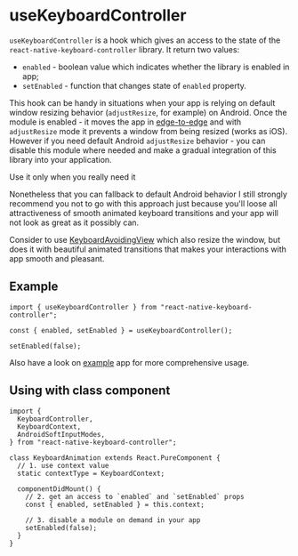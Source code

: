 # useKeyboardController

`useKeyboardController` is a hook which gives an access to the state of the `react-native-keyboard-controller` library. It return two values:

* `enabled` - boolean value which indicates whether the library is enabled in app;
* `setEnabled` - function that changes state of `enabled` property.

This hook can be handy in situations when your app is relying on default window resizing behavior (`adjustResize`, for example) on Android. Once the module is enabled - it moves the app in [edge-to-edge](https://developer.android.com/training/gestures/edge-to-edge) and with `adjustResize` mode it prevents a window from being resized (works as iOS). However if you need default Android `adjustResize` behavior - you can disable this module where needed and make a gradual integration of this library into your application.

Use it only when you really need it

Nonetheless that you can fallback to default Android behavior I still strongly recommend you not to go with this approach just because you'll loose all attractiveness of smooth animated keyboard transitions and your app will not look as great as it possibly can.

Consider to use [KeyboardAvoidingView](/react-native-keyboard-controller/docs/api/components/keyboard-avoiding-view.md) which also resize the window, but does it with beautiful animated transitions that makes your interactions with app smooth and pleasant.

## Example[​](/react-native-keyboard-controller/docs/api/hooks/module/use-keyboard-controller.md#example "Direct link to Example")

```
import { useKeyboardController } from "react-native-keyboard-controller";

const { enabled, setEnabled } = useKeyboardController();

setEnabled(false);
```

Also have a look on [example](https://github.com/kirillzyusko/react-native-keyboard-controller/tree/main/example) app for more comprehensive usage.

## Using with class component[​](/react-native-keyboard-controller/docs/api/hooks/module/use-keyboard-controller.md#using-with-class-component "Direct link to Using with class component")

```
import {
  KeyboardController,
  KeyboardContext,
  AndroidSoftInputModes,
} from "react-native-keyboard-controller";

class KeyboardAnimation extends React.PureComponent {
  // 1. use context value
  static contextType = KeyboardContext;

  componentDidMount() {
    // 2. get an access to `enabled` and `setEnabled` props
    const { enabled, setEnabled } = this.context;

    // 3. disable a module on demand in your app
    setEnabled(false);
  }
}
```
